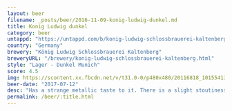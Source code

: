 ```yaml
---
layout: beer
filename: _posts/beer/2016-11-09-konig-ludwig-dunkel.md
title: Konig Ludwig dunkel
category: beer
untappd: "https://untappd.com/b/konig-ludwig-schlossbrauerei-kaltenberg-konig-ludwig-dunkel/57196"
country: "Germany"
brewery: "König Ludwig Schlossbrauerei Kaltenberg"
breweryURL: "/brewery/konig-ludwig-schlossbrauerei-kaltenberg.html"
style: "Lager - Dunkel Munich"
score: 4.5
img: https://scontent.xx.fbcdn.net/v/t31.0-0/p480x480/20116818_10155413262243745_7654542027229422842_o.jpg?_nc_cat=101&_nc_ohc=HL0RUehm3r0AQnFJ0OgwVMb4bt4tsv87SO63463XCO_VN35pGIxu6yiFA&_nc_ht=scontent.xx&oh=10d1887cfd951f2891b7e6a5526ea1f3&oe=5E88EDE5
beer-date: "2017-07-12"
desc: "Has a strange metallic taste to it. There is a slight stoutiness but it's hard to pick"
permalink: /beer/:title.html
---
```

